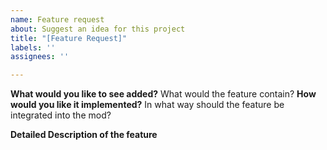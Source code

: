 ```yaml
---
name: Feature request
about: Suggest an idea for this project
title: "[Feature Request]"
labels: ''
assignees: ''

---
```


**What would you like to see added?**
What would the feature contain?
**How would you like it implemented?**
In what way should the feature be integrated into the mod?

**Detailed Description of the feature**

